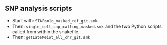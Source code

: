 ## SNP analysis scripts

* Start with: `STARsolo_masked_ref_git.smk`.
* Then: `single_cell_snp_calling_masked.smk` and the two Python scripts called from within the snakefile.
* Then: `getLateMeiot_all_chr_git.smk`

